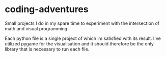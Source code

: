 # coding-adventures
Small projects I do in my spare time to experiment with the intersection of math and visual programming.

Each python file is a single project of which im satisfied with its result. I've utilized pygame for the visualisation and it should therefore be the only library that is necessary to run each file.
